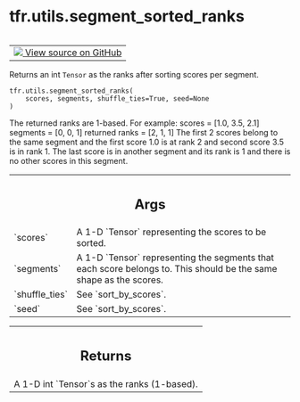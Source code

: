 <div itemscope itemtype="http://developers.google.com/ReferenceObject">
<meta itemprop="name" content="tfr.utils.segment_sorted_ranks" />
<meta itemprop="path" content="Stable" />
</div>

# tfr.utils.segment_sorted_ranks

<!-- Insert buttons and diff -->

<table class="tfo-notebook-buttons tfo-api" align="left">

<td>
  <a target="_blank" href="https://github.com/tensorflow/ranking/tree/master/tensorflow_ranking/python/utils.py">
    <img src="https://www.tensorflow.org/images/GitHub-Mark-32px.png" />
    View source on GitHub
  </a>
</td>
</table>

Returns an int `Tensor` as the ranks after sorting scores per segment.

<pre class="devsite-click-to-copy prettyprint lang-py tfo-signature-link">
<code>tfr.utils.segment_sorted_ranks(
    scores, segments, shuffle_ties=True, seed=None
)
</code></pre>

<!-- Placeholder for "Used in" -->

The returned ranks are 1-based. For example: scores = [1.0, 3.5, 2.1] segments =
[0, 0, 1] returned ranks = [2, 1, 1] The first 2 scores belong to the same
segment and the first score 1.0 is at rank 2 and second score 3.5 is in rank 1.
The last score is in another segment and its rank is 1 and there is no other
scores in this segment.

<!-- Tabular view -->

 <table class="properties responsive orange">
<tr><th colspan="2"><h2 class="add-link">Args</h2></th></tr>

<tr>
<td>
`scores`
</td>
<td>
A 1-D `Tensor` representing the scores to be sorted.
</td>
</tr><tr>
<td>
`segments`
</td>
<td>
A 1-D `Tensor` representing the segments that each score belongs
to. This should be the same shape as the scores.
</td>
</tr><tr>
<td>
`shuffle_ties`
</td>
<td>
See `sort_by_scores`.
</td>
</tr><tr>
<td>
`seed`
</td>
<td>
See `sort_by_scores`.
</td>
</tr>
</table>

<!-- Tabular view -->

 <table class="properties responsive orange">
<tr><th colspan="2"><h2 class="add-link">Returns</h2></th></tr>
<tr class="alt">
<td colspan="3">
A 1-D int `Tensor`s as the ranks (1-based).
</td>
</tr>

</table>
